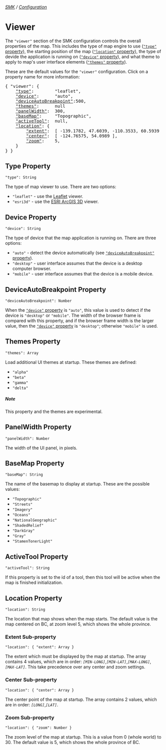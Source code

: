 ###### [SMK](..) / [Configuration](.)

# Viewer

The `"viewer"` section of the SMK configuration controls the overall properties of the map.
This includes the type of map engire to use ([`"type"` property](#type-property)), the starting position of the map ([`"location"` property](#location-property)), the type of devide the application is running on ([`"device"` property](#device-property)), and what theme to apply to map's user interface elements ([`"themes"` property](#themes-property)).

These are the default values for the `"viewer"` configuration.
Click on a property name for more information:
<pre>
{ "viewer": {
    <a href="#type-property"                    >"type"</a>:        "leaflet",
    <a href="#device-property"                  >"device"</a>:      "auto",
    <a href="#deviceautobreakpoint-property"    >"deviceAutoBreakpoint"</a>:500,
    <a href="#themes-property"                  >"themes"</a>:      null
    <a href="#panelwidth-property"              >"panelWidth"</a>:  300,
    <a href="#basemap-property"                 >"baseMap"</a>:     "Topographic",
    <a href="#activeTool-property"              >"activeTool"</a>:  null,
    <a href="#location-property"                >"location"</a>: {
        <a href="#extent-sub-property"          >"extent"</a>:  [ -139.1782, 47.6039, -110.3533, 60.5939 ],
        <a href="#center-sub-property"          >"center"</a>:  [ -124.76575, 54.0989 ],
        <a href="#zoom-sub-property"            >"zoom"</a>:    5,
    }
} }
</pre>

## Type Property
`"type": String`

The type of map viewer to use.
There are two options:

- `"leaflet"` - use the [Leaflet](https://leafletjs.com/) viewer.
- `"esri3d"` - use the [ESRI ArcGIS 3D](https://developers.arcgis.com/javascript/) viewer.


## Device Property
`"device": String`

The type of device that the map application is running on.
There are three options:

- `"auto"` - detect the device automatically (see [`"deviceAutoBreakpoint"` property](#deviceautobreakpoint-property)).
- `"desktop"` - user interface assumes that the device is a desktop computer browser.
- `"mobile"` - user interface assumes that the device is a mobile device.


## DeviceAutoBreakpoint Property
`"deviceAutoBreakpoint": Number`

When the [`"device"` property](#device-property) is `"auto"`, this value is used to detect if the device is `"desktop"` or `"mobile"`.
The width of the browser frame is compared with this property, and if the browser frame width is the larger value, then the [`"device"` property](#device-property) is `"desktop"`; otherwise `"mobile"` is used.


## Themes Property
`"themes": Array`

Load additional UI themes at startup.
These themes are defined:

- `"alpha"`
- `"beta"`
- `"gamma"`
- `"delta"`

##### Note

This property and the themes are experimental.


## PanelWidth Property
`"panelWidth": Number`

The width of the UI panel, in pixels.


## BaseMap Property
`"baseMap": String`

The name of the basemap to display at startup.
These are the possible values:

- `"Topographic"`
- `"Streets"`
- `"Imagery"`
- `"Oceans"`
- `"NationalGeographic"`
- `"ShadedRelief"`
- `"DarkGray"`
- `"Gray"`
- `"StamenTonerLight"`


## ActiveTool Property
`"activeTool": String`

If this property is set to the id of a tool, then this tool will be active when the map is finished initialization.


## Location Property
`"location": String`

The location that map shows when the map starts.
The default value is the map centered on BC, at zoom level 5, which shows the whole province.


### Extent Sub-property
`"location": { "extent": Array }`

The extent which must be displayed by the map at startup.
The array contains 4 values, which are in order: *`[MIN-LONG]`*,*`[MIN-LAT]`*,*`[MAX-LONG]`*,*`[MAX-LAT]`*.
This take precedence over any center and zoom settings.


### Center Sub-property
`"location": { "center": Array }`

The center point of the map at startup.
The array contains 2 values, which are in order: *`[LONG]`*,*`[LAT]`*.


### Zoom Sub-property
`"location": { "zoom": Number }`

The zoom level of the map at startup.
This is a value from 0 (whole world) to 30.
The default value is 5, which shows the whole province of BC.
